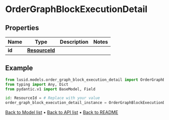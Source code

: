 # OrderGraphBlockExecutionDetail

## Properties
Name | Type | Description | Notes
------------ | ------------- | ------------- | -------------
**id** | [**ResourceId**](ResourceId.md) |  | 
## Example

```python
from lusid.models.order_graph_block_execution_detail import OrderGraphBlockExecutionDetail
from typing import Any, Dict
from pydantic.v1 import BaseModel, Field

id: ResourceId = # Replace with your value
order_graph_block_execution_detail_instance = OrderGraphBlockExecutionDetail(id=id)

```

[Back to Model list](../README.md#documentation-for-models) &#8226; [Back to API list](../README.md#documentation-for-api-endpoints) &#8226; [Back to README](../README.md)


